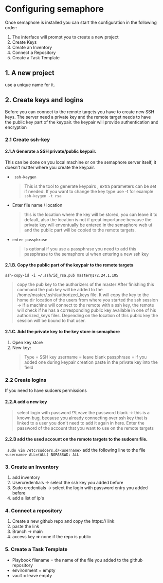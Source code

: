 # Configuring semaphore

Once semaphore is installed you can start the configuration in the following order:
1. The interface will prompt you to create a new project
2. Create Keys
3. Create an Inventory
4. Connect a Repository
5. Create a Task Template

## 1. A new project
use a unique name for it.
## 2. Create keys and logins
Before you can connect to the remote targets you have to create new SSH keys. The server need a private key and the remote target needs to have the public key part of the keypair. the keypair will provide authentication and encryption
### 2.1 Create ssh-key 
#### 2.1.A Generate a SSH private/public keypair.
This can be done on you local machine or on the semaphore server itself, it doesn't matter where you create the keypair.
- ` ssh-keygen`
  > This is the tool to generate keypairs , extra parameters can be set if needed.  If you want to change the key type use -t <keytype>  for example `ssh-keygen -t rsa`
- Enter file name / location
  > this is the location where the key will be stored, you can leave it to default, also the location is not if great importance because the private key will enventually be entered in the semaphore web ui and the public part will be copied to the remote targets.
- ` enter passphrase `
  > Is optional if you use a passphrase you need to add this passphrase to the semaphore ui when entering a new ssh key

#### 2.1.B. Copy the public part of the keypair to the remote targets
`ssh-copy-id -i ~/.ssh/id_rsa.pub master@172.24.1.105`
> copy the pub key to the authorizers of the master
> After finishing this command the pub key will be added to the /home/master/.ssh/authorized_keys file. It will copy the key to the home dir location of the users from where you started the ssh session
> -> If a machine will connect to the remote with a ssh key, the remote will check if he has a corresponding public key available in one of his authorized_keys files. Depending on the location of this public key the session will be bound to that user.

#### 2.1.C. Add the private key to the key store in semaphore
1. Open key store
2. New key:
   > Type = SSH key
   > username = leave blank
   > passphrase = if you added one during keypair creation
   > paste in the private key into the field

### 2.2 Create logins
If you need to have sudoers permissions
#### 2.2.A add a new key 
> select login with password
> ⁉️Leave the password blank -> this is a known bug, because you already connecting over ssh key that is linked to a user you don't need to add it again in here.
> Enter the password of the account that you want to use on the remote targets
#### 2.2.B add the used account on the remote targets to the sudoers file.
` sudo vim /etc/sudoers.d/<username>`
add the following line to the file
` <username> ALL=(ALL) NOPASSWD: ALL`

### 3. Create an Inventory

1. add inventory
2. Usercredentials -> select the ssh key you added before
3. Sudo credentials -> select the login with password entry you added before
4. add a list of ip's

### 4. Connect a repository
1. Create a new github repo and copy the https:// link
2. paste the link
3. Branch -> main
4. access key => none if the repo is public

### 5. Create a Task Template
- Playbook filename = the name of the file you added to the github repository
- environment = empty
- vault = leave empty

